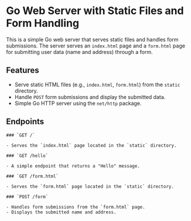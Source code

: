 # Go Web Server with Static Files and Form Handling

This is a simple Go web server that serves static files and handles form submissions. The server serves an `index.html` page and a `form.html` page for submitting user data (name and address) through a form.

## Features

- Serve static HTML files (e.g., `index.html`, `form.html`) from the `static` directory.
- Handle `POST` form submissions and display the submitted data.
- Simple Go HTTP server using the `net/http` package.

## Endpoints



```
### `GET /`

- Serves the `index.html` page located in the `static` directory.

### `GET /hello`

- A simple endpoint that returns a "Hello" message.

### `GET /form.html`

- Serves the `form.html` page located in the `static` directory.

### `POST /form`

- Handles form submissions from the `form.html` page.
- Displays the submitted name and address.

